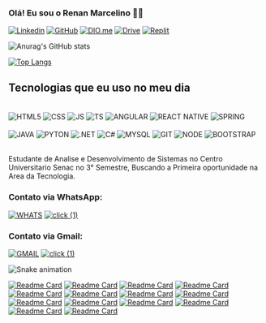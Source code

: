 ### Olá! Eu sou o Renan Marcelino 👋🏼

[![Linkedin](https://img.shields.io/badge/LinkedIn-0077B5?style=for-the-badge&logo=linkedin&logoColor=white)](https://www.linkedin.com/in/renan-m-b2218113a)
[![GitHub](https://img.shields.io/badge/GitHub-100000?style=for-the-badge&logo=github&logoColor=white)](https://github.com/Renan-Marcelino)
[![DIO.me](https://github.com/Renan-Marcelino/Renan-Marcelino/assets/79055100/8758238b-0414-46da-882c-4fd304e716b5)](https://www.dio.me/users/renanmarcelinodass)
[![Drive](https://github.com/Renan-Marcelino/Renan-Marcelino/assets/79055100/353722b8-d538-4aa5-a112-b334d2516d18)](https://drive.google.com/drive/folders/1gwQJKTlcs81lhe4huzKYOO_F-pyUWQYF?usp=drive_link)
[![Replit](https://img.shields.io/badge/replit-667881?style=for-the-badge&logo=replit&logoColor=white)](https://replit.com/~)

![Anurag's GitHub stats](https://github-readme-stats.vercel.app/api?username=Renan-Marcelino&show_icons=true&theme=synthwave)


[![Top Langs](https://github-readme-stats.vercel.app/api/top-langs/?username=Renan-Marcelino&layout=compact)](https://github.com/Renan-Marcelino/github-readme-stats)

## Tecnologias que eu uso no meu dia 

<div style="display: inline_block"><br/>
    <img align="center" alt="HTML5" src="https://img.shields.io/badge/HTML5-E34F26?style=for-the-badge&logo=html5&logoColor=white" />
    <img align="center" alt="CSS" src="https://img.shields.io/badge/CSS3-1572B6?style=for-the-badge&logo=css3&logoColor=white" />
    <img align="center" alt="JS" src="https://img.shields.io/badge/JavaScript-F7DF1E?style=for-the-badge&logo=javascript&logoColor=black" />
    <img align="center" alt="TS" src="https://img.shields.io/badge/TypeScript-007ACC?style=for-the-badge&logo=typescript&logoColor=white" />
    <img align="center" alt="ANGULAR" src="https://img.shields.io/badge/Angular-DD0031?style=for-the-badge&logo=angular&logoColor=white " />
    <img align="center" alt="REACT NATIVE" src="https://img.shields.io/badge/React_Native-20232A?style=for-the-badge&logo=react&logoColor=61DAFB " />
    <img align="center" alt="SPRING" src="https://img.shields.io/badge/Spring-6DB33F?style=for-the-badge&logo=spring&logoColor=white " /><br/><br/>
    <img align="center" alt="JAVA" src="https://img.shields.io/badge/Java-ED8B00?style=for-the-badge&logo=openjdk&logoColor=white" />
    <img align="center" alt="PYTON" src="https://img.shields.io/badge/Python-14354C?style=for-the-badge&logo=python&logoColor=white" />
    <img align="center" alt=".NET" src="https://img.shields.io/badge/.NET-5C2D91?style=for-the-badge&logo=.net&logoColor=white" />
    <img align="center" alt="C#" src="https://img.shields.io/badge/C%23-239120?style=for-the-badge&logo=c-sharp&logoColor=white" />
    <img align="center" alt="MYSQL" src="https://img.shields.io/badge/MySQL-00000F?style=for-the-badge&logo=mysql&logoColor=white" />
    <img align="center" alt="GIT" src="https://img.shields.io/badge/GIT-E44C30?style=for-the-badge&logo=git&logoColor=white" />
    <img align="center" alt="NODE" src="https://img.shields.io/badge/Node.js-43853D?style=for-the-badge&logo=node.js&logoColor=white" />
    <img align="center" alt="BOOTSTRAP" src="https://img.shields.io/badge/Bootstrap-563D7C?style=for-the-badge&logo=bootstrap&logoColor=white" />


</div><br/>

Estudante de Analise e Desenvolvimento de Sistemas no Centro Universitario Senac no 3° Semestre, Buscando a Primeira oportunidade na Area da Tecnologia.

### Contato via WhatsApp:

[![WHATS](https://img.shields.io/badge/WhatsApp-25D366?style=for-the-badge&logo=whatsapp&logoColor=white)](https://wa.me/+5511956497866) [![click (1)](https://github.com/Renan-Marcelino/Renan-Marcelino/assets/79055100/111db4c6-b604-49d9-907f-34fc27184b1e)](https://wa.me/+5511956497866)
### Contato via Gmail:

[![GMAIL](https://img.shields.io/badge/Gmail-D14836?style=for-the-badge&logo=gmail&logoColor=white)](https://mail.google.com/mail/u/0/?tab=rm&ogbl#inbox?compose=GTvVlcRzDsPhGdxnxlngVPFWrXzmncnmcbfFggxMjsDftBlHzzngbllwsBnKTGxdQqTLPsWRKtGCV) [![click (1)](https://github.com/Renan-Marcelino/Renan-Marcelino/assets/79055100/111db4c6-b604-49d9-907f-34fc27184b1e)](https://mail.google.com/mail/u/0/?tab=rm&ogbl#inbox?compose=GTvVlcRzDsPhGdxnxlngVPFWrXzmncnmcbfFggxMjsDftBlHzzngbllwsBnKTGxdQqTLPsWRKtGCV)

 ![Snake animation](https://github.com/Sally-maker/Sally-maker/blob/output/github-contribution-grid-snake.svg)





















[![Readme Card](https://github-readme-stats.vercel.app/api/pin/?username=Renan-Marcelino&repo=Pokedex)](https://github.com/Renan-Marcelino/Pokedex)
[![Readme Card](https://github-readme-stats.vercel.app/api/pin/?username=Renan-Marcelino&repo=trilha-net-poo-desafio)](https://github.com/Renan-Marcelino/trilha-net-poo-desafio)
[![Readme Card](https://github-readme-stats.vercel.app/api/pin/?username=Renan-Marcelino&repo=trilha-net-fundamentos-desafio)](https://github.com/Renan-Marcelino/trilha-net-fundamentos-desafio)
[![Readme Card](https://github-readme-stats.vercel.app/api/pin/?username=Renan-Marcelino&repo=trilha-net-testes-unitarios-desafio)](https://github.com/Renan-Marcelino/trilha-net-testes-unitarios-desafio)
[![Readme Card](https://github-readme-stats.vercel.app/api/pin/?username=Renan-Marcelino&repo=Desafios--CSharp-.Net--DIO.me)](https://github.com/Renan-Marcelino/Desafios--CSharp-.Net--DIO.me)
[![Readme Card](https://github-readme-stats.vercel.app/api/pin/?username=Renan-Marcelino&repo=Projeto-de-PW)](https://github.com/Renan-Marcelino/Projeto-de-PW)
[![Readme Card](https://github-readme-stats.vercel.app/api/pin/?username=Renan-Marcelino&repo=dio-lab-open-source)](https://github.com/Renan-Marcelino/dio-lab-open-source)
[![Readme Card](https://github-readme-stats.vercel.app/api/pin/?username=Renan-Marcelino&repo=Desafios--Algular-TypeScript--JS--DIO.me)](https://github.com/Renan-Marcelino/Desafios--Algular-TypeScript--JS--DIO.me)
[![Readme Card](https://github-readme-stats.vercel.app/api/pin/?username=Renan-Marcelino&repo=Angular.Blog-DIO.me)](https://github.com/Renan-Marcelino/Angular.Blog-DIO.me)
[![Readme Card](https://github-readme-stats.vercel.app/api/pin/?username=Renan-Marcelino&repo=Bootcamp-Angular--DIO.me)](https://github.com/Renan-Marcelino/Bootcamp-Angular--DIO.me)
[![Readme Card](https://github-readme-stats.vercel.app/api/pin/?username=Renan-Marcelino&repo=-Clone-BuzzFeed-Angular-DIO.me)](https://github.com/Renan-Marcelino/-Clone-BuzzFeed-Angular-DIO.me)
[![Readme Card](https://github-readme-stats.vercel.app/api/pin/?username=Renan-Marcelino&repo=projeto-web)](https://github.com/Renan-Marcelino/projeto-web)
[![Readme Card](https://github-readme-stats.vercel.app/api/pin/?username=Renan-Marcelino&repo=Conversor-de-Moedas-Backend-Csharp-.Net)](https://github.com/Renan-Marcelino/Conversor-de-Moedas-Backend-Csharp-.Net)
[![Readme Card](https://github-readme-stats.vercel.app/api/pin/?username=Renan-Marcelino&repo=Conversor-de-Moedas-Frontend)](https://github.com/Renan-Marcelino/Conversor-de-Moedas-Frontend)
